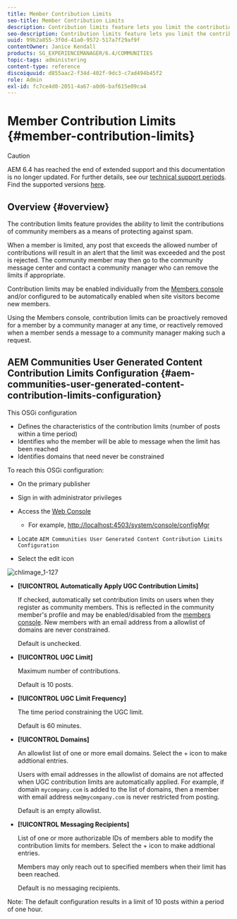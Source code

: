 ```yaml
---
title: Member Contribution Limits
seo-title: Member Contribution Limits
description: Contribution limits feature lets you limit the contributions to protect against spam
seo-description: Contribution limits feature lets you limit the contributions to protect against spam
uuid: 99b2a855-3f0d-41a0-9572-517a7f29af9f
contentOwner: Janice Kendall
products: SG_EXPERIENCEMANAGER/6.4/COMMUNITIES
topic-tags: administering
content-type: reference
discoiquuid: d855aac2-f34d-402f-9dc3-c7ad494b45f2
role: Admin
exl-id: fc7ce4d0-2051-4a67-a0d6-baf615e09ca4
---
```

# Member Contribution Limits {#member-contribution-limits}

>[!CAUTION]
>
>AEM 6.4 has reached the end of extended support and this documentation is no longer updated. For further details, see our [technical support periods](https://helpx.adobe.com/support/programs/eol-matrix.html). Find the supported versions [here](https://experienceleague.adobe.com/docs/).

## Overview {#overview}

The contribution limits feature provides the ability to limit the contributions of community members as a means of protecting against spam.

When a member is limited, any post that exceeds the allowed number of contributions will result in an alert that the limit was exceeded and the post is rejected. The community member may then go to the community message center and contact a community manager who can remove the limits if appropriate.

Contribution limits may be enabled individually from the [Members console](members.md) and/or configured to be automatically enabled when site visitors become new members.

Using the Members console, contribution limits can be proactively removed for a member by a community manager at any time, or reactively removed when a member sends a message to a community manager making such a request.

## AEM Communities User Generated Content Contribution Limits Configuration {#aem-communities-user-generated-content-contribution-limits-configuration}

This OSGi configuration

* Defines the characteristics of the contribution limits (number of posts within a time period)
* Identifies who the member will be able to message when the limit has been reached
* Identifies domains that need never be constrained

To reach this OSGi configuration:

* On the primary publisher
* Sign in with administrator privileges
* Access the [Web Console](../../help/sites-deploying/configuring-osgi.md)

    * For example, [http://localhost:4503/system/console/configMgr](http://localhost:4503/system/console/configMgr)

* Locate `AEM Communities User Generated Content Contribution Limits Configuration`
* Select the edit icon

![chlimage_1-127](assets/chlimage_1-127.png)

* **[!UICONTROL Automatically Apply UGC Contribution Limits]** 

  If checked, automatically set contribution limits on users when they register as community members. This is reflected in the community member's profile and may be enabled/disabled from the [members console](members.md). New members with an email address from a allowlist of domains are never constrained. 

  Default is unchecked.

* **[!UICONTROL UGC Limit]** 

  Maximum number of contributions.

  Default is 10 posts.

* **[!UICONTROL UGC Limit Frequency]** 

  The time period constraining the UGC limit.  

  Default is 60 minutes.

* **[!UICONTROL Domains]** 

  An allowlist list of one or more email domains. Select the + icon to make addtional entries. 

  Users with email addresses in the allowlist of domains are not affected when UGC contribution limits are automatically applied. For example, if domain `mycompany.com` is added to the list of domains, then a member with email address `me@mycompany.com` is never restricted from posting.

  Default is an empty allowlist.

* **[!UICONTROL Messaging Recipients]** 

  List of one or more authorizable IDs of members able to modify the contribution limits for members. Select the + icon to make addtional entries.  

  Members may only reach out to specified members when their limit has been reached.  

  Default is no messaging recipients.

Note: The default configuration results in a limit of 10 posts within a period of one hour.

